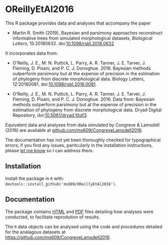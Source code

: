# OReillyEtAl2016

This R package provides data and analyses that accompany the paper

- Martin R. Smith (2019), Bayesian and parsimony approaches reconstruct informative trees from simulated morphological datasets, _Biological Letters_, 15:20180632.
doi:[10.1098/rsbl.2018.0632](https://dx.doi.org/10.1098/rsbl.2018.0632)

It incorporates data from:

- O’Reilly, J. E., M. N. Puttick, L. Parry, A. R. Tanner, J. E. Tarver, J. Fleming, D. Pisani, and P. C. J. Donoghue. 2016. Bayesian methods outperform parsimony but at the expense of precision in the estimation of phylogeny from discrete morphological data. Biology Letters, 12:20160081. doi:[10.1098/rsbl.2016.0081](https://dx.doi.org/10.1098/rsbl.2016.0081).

- O’Reilly, J. E., M. N. Puttick, L. Parry, A. R. Tanner, J. E. Tarver, J. Fleming, D. Pisani, and P. C. J. Donoghue. 2016. Data from: Bayesian methods outperform parsimony but at the expense of precision in the estimation of phylogeny from discrete morphological data. Dryad Digital Repository, doi:[10.5061/dryad.10qf3](https://dx.doi.org/10.5061/dryad.10qf3).

Equivalent data and analyses from data simulated by Congreve & Lamsdell (2016) 
are available at [github.com/ms609/CongreveLamsdell2016](https://github.com/ms609/CongreveLamsdell2016).

The documentation has not yet been thoroughly checked for typographical errors; 
if you find any issues, paritcularly in the installation instructions, please
[let me know](https://github.com/ms609/OReillyEtAl2016/issues/new) so I can 
address them.

## Installation 

Install the package in `R` with:
`devtools::install_github('ms609/OReillyEtAl2016')`.

## Documentation

The package contains 
[HTML](https://ms609.github.io/OReillyEtAl2016/Conduct-analyses.html) and
[PDF](https://ms609.github.io/OReillyEtAl2016/Conduct-analyses.pdf) files
detailing how analyses were conducted, to facilitate reprodution of results.

The `R` data objects can be analysed using the code and procedures detailed
for the analagous datasets at https://github.com/ms609/CongreveLamsdell2016.

